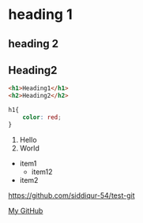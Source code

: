 # heading 1
## heading 2
<h2>Heading2</h2>

```html
<h1>Heading1</h1>
<h2>Heading2</h2>
```

```css
h1{
    color: red;
}
```

1. Hello
2. World

- item1
  - item12
- item2

https://github.com/siddiqur-54/test-git

[My GitHub](https://github.com/siddiqur-54/test-git)